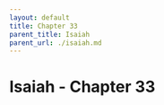 ```yaml
---
layout: default
title: Chapter 33
parent_title: Isaiah
parent_url: ./isaiah.md
---
```


# Isaiah - Chapter 33
